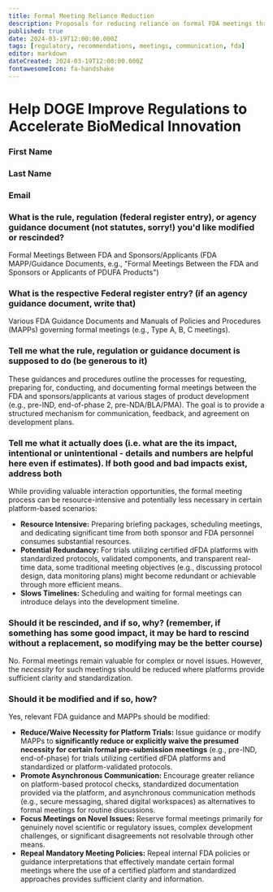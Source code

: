 ```yaml
---
title: Formal Meeting Reliance Reduction
description: Proposals for reducing reliance on formal FDA meetings through dFDA platform capabilities
published: true
date: 2024-03-19T12:00:00.000Z
tags: [regulatory, recommendations, meetings, communication, fda]
editor: markdown
dateCreated: 2024-03-19T12:00:00.000Z
fontawesomeIcon: fa-handshake
---
```


# Help DOGE Improve Regulations to Accelerate BioMedical Innovation

### First Name

### Last Name

### Email

### What is the rule, regulation (federal register entry), or agency guidance document (not statutes, sorry!) you'd like modified or rescinded?

Formal Meetings Between FDA and Sponsors/Applicants (FDA MAPP/Guidance Documents, e.g., "Formal Meetings Between the FDA and Sponsors or Applicants of PDUFA Products")

### What is the respective Federal register entry? (if an agency guidance document, write that)

Various FDA Guidance Documents and Manuals of Policies and Procedures (MAPPs) governing formal meetings (e.g., Type A, B, C meetings).

### Tell me what the rule, regulation or guidance document is supposed to do (be generous to it)

These guidances and procedures outline the processes for requesting, preparing for, conducting, and documenting formal meetings between the FDA and sponsors/applicants at various stages of product development (e.g., pre-IND, end-of-phase 2, pre-NDA/BLA/PMA). The goal is to provide a structured mechanism for communication, feedback, and agreement on development plans.

### Tell me what it actually does (i.e. what are the its impact, intentional or unintentional - details and numbers are helpful here even if estimates). If both good and bad impacts exist, address both

While providing valuable interaction opportunities, the formal meeting process can be resource-intensive and potentially less necessary in certain platform-based scenarios:

* **Resource Intensive:** Preparing briefing packages, scheduling meetings, and dedicating significant time from both sponsor and FDA personnel consumes substantial resources.
* **Potential Redundancy:** For trials utilizing certified dFDA platforms with standardized protocols, validated components, and transparent real-time data, some traditional meeting objectives (e.g., discussing protocol design, data monitoring plans) might become redundant or achievable through more efficient means.
* **Slows Timelines:** Scheduling and waiting for formal meetings can introduce delays into the development timeline.

### Should it be rescinded, and if so, why? (remember, if something has some good impact, it may be hard to rescind without a replacement, so modifying may be the better course)

No. Formal meetings remain valuable for complex or novel issues. However, the *necessity* for such meetings should be reduced where platforms provide sufficient clarity and standardization.

### Should it be modified and if so, how?

Yes, relevant FDA guidance and MAPPs should be modified:

* **Reduce/Waive Necessity for Platform Trials:** Issue guidance or modify MAPPs to **significantly reduce or explicitly waive the presumed necessity for certain formal pre-submission meetings** (e.g., pre-IND, end-of-phase) for trials utilizing certified dFDA platforms and standardized or platform-validated protocols.
* **Promote Asynchronous Communication:** Encourage greater reliance on platform-based protocol checks, standardized documentation provided via the platform, and asynchronous communication methods (e.g., secure messaging, shared digital workspaces) as alternatives to formal meetings for routine discussions.
* **Focus Meetings on Novel Issues:** Reserve formal meetings primarily for genuinely novel scientific or regulatory issues, complex development challenges, or significant disagreements not resolvable through other means.
* **Repeal Mandatory Meeting Policies:** Repeal internal FDA policies or guidance interpretations that effectively mandate certain formal meetings where the use of a certified platform and standardized approaches provides sufficient clarity and information.
